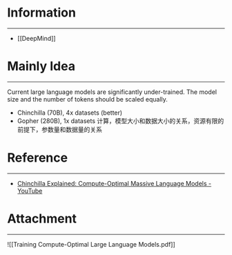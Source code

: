 # Information
---
-  [[DeepMind]]

# Mainly Idea
---
Current large language models are significantly under-trained. The model size and the number of tokens should be scaled equally.
- Chinchilla (70B), 4x datasets (better)
- Gopher (280B), 1x datasets
计算，模型大小和数据大小的关系，资源有限的前提下，参数量和数据量的关系

# Reference
---
- [Chinchilla Explained: Compute-Optimal Massive Language Models - YouTube](https://www.youtube.com/watch?v=PZXN7jm9IC0)

# Attachment
---
![[Training Compute-Optimal Large Language Models.pdf]]